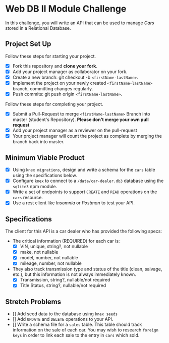 # Web DB II Module Challenge

In this challenge, you will write an API that can be used to manage _Cars_ stored in a Relational Database.

## Project Set Up

Follow these steps for starting your project.

- [X] Fork this repository and **clone your fork**.
- [X] Add your project manager as collaborator on your fork.
- [X] Create a new branch: git checkout -b `<firstName-lastName>`.
- [X] Implement the project on your newly created `<firstName-lastName>` branch, committing changes regularly.
- [X] Push commits: git push origin `<firstName-lastName>`.

Follow these steps for completing your project.

- [X] Submit a Pull-Request to merge `<firstName-lastName>` Branch into master (student's Repository). **Please don't merge your own pull request**
- [X] Add your project manager as a reviewer on the pull-request
- [X] Your project manager will count the project as complete by merging the branch back into master.

## Minimum Viable Product

- [X] Using `knex migrations`, design and write a schema for the `cars` table using the specifications below.
- [X] Configure `knex` to connect to a `/data/car-dealer.db3` database using the `sqlite3` npm module. 
- [X] Write a set of endpoints to support `CREATE` and `READ` operations on the `cars` resource. 
- [X] Use a rest client like _Insomnia_ or _Postman_ to test your API.

## Specifications

The client for this API is a car dealer who has provided the following specs:

- The critical information (REQUIRED) for each car is:
    - [X] VIN, unique, string?, not nullable
    - [X] make, not nullable
    - [X] model, number, not nullable
    - [X] mileage, number, not nullable
- They also track transmission type and status of the title (clean, salvage, etc.), but this information is not always immediately known. 
    - [X] Transmission, string?, nullable/not required 
    - [X] Title Status, string?, nullable/not required

## Stretch Problems

- [] Add seed data to the database using `knex seeds`
- [] Add `UPDATE` and `DELETE` operations to your API.
- [] Write a schema file for a `sales` table. This table should track information on the sale of each car. You may wish to research `foreign keys` in order to link each sale to the entry in `cars` which sold. 
